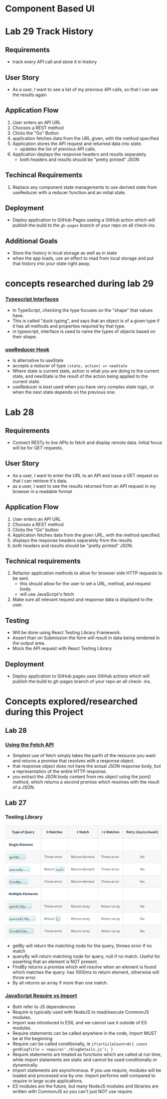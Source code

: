 # Component Based UI

# Lab 29 Track History
## Requirements
- track every API call and store it in history

## User Story
- As a user, I want to see a list of my previous API calls, so that I can see the results again

## Application Flow
1. User enters an API URL
2. Chooses a REST method
3. Clicks the "Go" Button
4. application fetches data from the URL given, with the method specified
5. Application stores the API request and returned data into state.
    - updates the list of previous API calls. 
6. Application deplays the response headers and results separately. 
    - both headers and results should be "pretty printed" JSON

## Techincal Requirements
1. Replace any component state managements to use derived state from useReducer with a reducer function and an initial state. 

## Deployment
- Deploy application to GitHub Pages useing a GitHub action which will publish the build to the ```gh-pages``` branch of your repo on all check-ins. 

## Additional Goals
- Store the history in local storage as well as in state
- when the app loads, use an effect to read from local storage and put that history into your state right away. 

# concepts researched during lab 29
### [Typescript Interfaces](https://www.typescriptlang.org/docs/handbook/interfaces.html)
- In TypeScript, checking the type focuses on the "shape" that values have. 
- This is called "duck typing", and says that an object is of a given type if it has all methods and properties required by that type. 
- in typescript, interface is used to name the types of objects based on their shape. 

### [useReducer Hook](https://reactjs.org/docs/hooks-reference.html#usereducer)
- Is alternative to useState
- accepts a reducer of type ```(state, action) => newState```
- Where state is current state, action is what you are doing to the current state, and newState is the result of the action being applied to the current state. 
- useReducer is best used when you have very complex state logic, or when the next state depends on the previous one. 
 
# Lab 28
## Requirements
- Connect RESTy to live APIs to fetch and display remote data. Initial focus will be for GET requests. 

## User Story
- As a user, I want to enter the URL to an API and issue a GET request so that I can retrieve it's data. 
- as a user, I want to see the results returned from an API request in my browser in a readable format

## Application Flow
1. User enters an API URL
2. Chooses a REST method
3. Clicks the "Go" button
4. Application fetches data from the given URL, with the method specified. 
5. displays the response headers separately from the results
6. both headers and results should be "pretty printed" JSON. 

## Technical requirements
1. Refactor application methods to allow for browser side HTTP requests to be sent.
    - this should allow for the user to set a URL, method, and request body.
    - will use JavaScript's fetch
2. Make sure all relevant request and response data is displayed to the user. 

## Testing
- Will be done using React Testing Library Framework.
- Assert than on Submission the form will result in data being rendered in the output area. 
- Mock the API request with React Testing Library

## Deployment
- Deploy application to GitHub pages uses GitHub actions which will publish the build to gh-pages branch of your repo an all check- ins. 

# Concepts explored/researched during this Project
## Lab 28
### [Using the Fetch API](https://developer.mozilla.org/en-US/docs/Web/API/Fetch_API/Using_Fetch)
- Simplest use of fetch simply takes the parth of the resource you want and returns a promise that resolves with a response object. 
- that response object does not have the actual JSON response body, but a representation of the entire HTTP response. 
- you extract the JSON body content from res object using the json() method, which returns a second promise which resolves with the result of a JSON. 

## Lab 27
### Testing Library
![ReactTestingQueryTable](/img/ReactTestingQueryTable.PNG)
- getBy will return the matching node for the query, throws error if no match
- queryBy will return matching node for query, null if no match. Useful for asserting that an element is NOT present. 
- FindBy returns a promise which will resolve when an element is found which matches the query. has 1000ms to return element, otherwise will throw error. 
- By all returns an array if more than one match. 

### [JavaScript Require vs Import](https://blog.bitsrc.io/javascript-require-vs-import-47827a361b77)
- Both refer to JS dependencies
- Require is typically used with NodeJS to read/execute CommonJS modules. 
- Import was introduced in ES6, and we cannot use it outside of ES modules. 
- Require statements can be called anywhere in the code, Import MUST be at the beginning
- Require can be called conditionally, ie ```if(articleCount>0){
   const getBlogTitle = require(‘./blogDetails.js’);
}```
- Require statements are treated as functions which are called at run time, while import statements are static and cannot be used conditionally or dynamically. 
- Import statements are asynchronous. If you use require, modules will be loaded and processed one by one. Import performs well compared to require in large scale applications. 
- ES modules are the future, but many NodeJS modules and libraries are written with CommonJS so you can't just NOT use require. 



